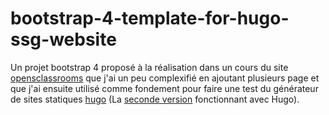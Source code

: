 # bootstrap-4-template-for-hugo-ssg-website
<!--
A bootstrap project from an [opensclassrooms](https://openclassrooms.com/fr/) course that I used as a base to test the static site generation with [hugo](https://gohugo.io/)
-->

Un projet bootstrap 4 proposé à la réalisation dans un cours du site [opensclassrooms](https://openclassrooms.com/fr/) que j'ai un peu complexifié en ajoutant plusieurs page et que j'ai ensuite utilisé comme fondement pour faire une test du générateur de sites statiques [hugo](https://gohugo.io/) (La [seconde version](https://github.com/SebNoret/bootstrap-4-hugo-ssg-website) fonctionnant avec Hugo).
